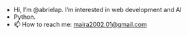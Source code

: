 - Hi, I’m @abrielap. I’m interested in web development and AI
- Python.
- 📫 How to reach me: maira2002.01@gmail.com

